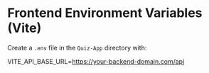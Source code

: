 # Frontend Environment Variables (Vite)

Create a `.env` file in the `Quiz-App` directory with:

VITE_API_BASE_URL=https://your-backend-domain.com/api
